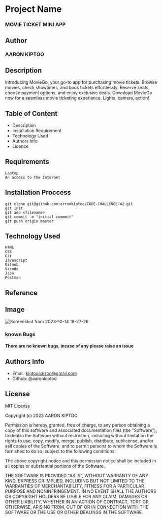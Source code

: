  # Project Name

 ### MOVIE TICKET MINI APP

## Author
### AARON KIPTOO

## Description

Introducing MovieGo, your go-to app for purchasing movie tickets. Browse movies, check showtimes, and book tickets effortlessly. Reserve seats, choose payment options, and enjoy exclusive deals. Download MovieGo now for a seamless movie ticketing experience. Lights, camera, action!

## Table of Content
* Description
* Installation Requirement
* Technology Used 
* Authors Info
* Licence


## Requirements 
```
Laptop
An access to the Internet
```

## Installation Proccess
```
git clone git@github.com:arronkiptoo/CODE-CHALLENGE-W2.git
git init
git add <filename>
git commit -m "initial commmit"
git push origin master
```
## Technology Used
```
HTML
CSS
Git
Javascript
Github
Vscode
Json
Postman
```
## Reference

## Image
![Screenshot from 2023-10-14 18-27-26](https://github.com/arronkiptoo/CODE-CHALLENGE-W2/assets/144256231/975a5ad5-60c7-4753-a19a-834f0ab7073e)

### known Bugs
#### There are no known bugs, incase of any please raise an issue

## Authors Info

* Email: kiptooaarron@gmail.com
* Github: @aaronkiptoo

## License
MIT License

Copyright (c) 2023 AARON KIPTOO

Permission is hereby granted, free of charge, to any person obtaining a copy
of this software and associated documentation files (the "Software"), to deal
in the Software without restriction, including without limitation the rights
to use, copy, modify, merge, publish, distribute, sublicense, and/or sell
copies of the Software, and to permit persons to whom the Software is
furnished to do so, subject to the following conditions:

The above copyright notice and this permission notice shall be included in all
copies or substantial portions of the Software.

THE SOFTWARE IS PROVIDED "AS IS", WITHOUT WARRANTY OF ANY KIND, EXPRESS OR
IMPLIED, INCLUDING BUT NOT LIMITED TO THE WARRANTIES OF MERCHANTABILITY,
FITNESS FOR A PARTICULAR PURPOSE AND NONINFRINGEMENT. IN NO EVENT SHALL THE
AUTHORS OR COPYRIGHT HOLDERS BE LIABLE FOR ANY CLAIM, DAMAGES OR OTHER
LIABILITY, WHETHER IN AN ACTION OF CONTRACT, TORT OR OTHERWISE, ARISING FROM,
OUT OF OR IN CONNECTION WITH THE SOFTWARE OR THE USE OR OTHER DEALINGS IN THE
SOFTWARE.